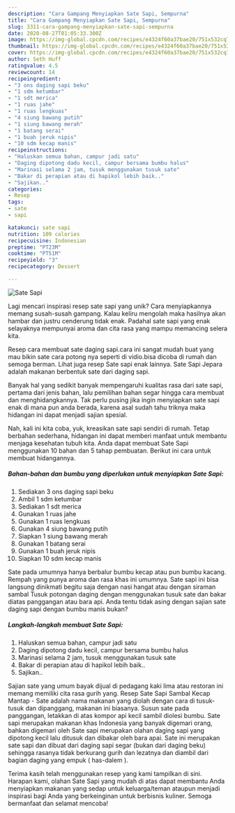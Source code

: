 ```yaml
---
description: "Cara Gampang Menyiapkan Sate Sapi, Sempurna"
title: "Cara Gampang Menyiapkan Sate Sapi, Sempurna"
slug: 3311-cara-gampang-menyiapkan-sate-sapi-sempurna
date: 2020-08-27T01:05:33.300Z
image: https://img-global.cpcdn.com/recipes/e4324f60a37bae20/751x532cq70/sate-sapi-foto-resep-utama.jpg
thumbnail: https://img-global.cpcdn.com/recipes/e4324f60a37bae20/751x532cq70/sate-sapi-foto-resep-utama.jpg
cover: https://img-global.cpcdn.com/recipes/e4324f60a37bae20/751x532cq70/sate-sapi-foto-resep-utama.jpg
author: Seth Huff
ratingvalue: 4.5
reviewcount: 14
recipeingredient:
- "3 ons daging sapi beku"
- "1 sdm ketumbar"
- "1 sdt merica"
- "1 ruas jahe"
- "1 ruas lengkuas"
- "4 siung bawang putih"
- "1 siung bawang merah"
- "1 batang serai"
- "1 buah jeruk nipis"
- "10 sdm kecap manis"
recipeinstructions:
- "Haluskan semua bahan, campur jadi satu"
- "Daging dipotong dadu kecil, campur bersama bumbu halus"
- "Marinasi selama 2 jam, tusuk menggunakan tusuk sate"
- "Bakar di perapian atau di hapikol lebih baik.."
- "Sajikan.."
categories:
- Resep
tags:
- sate
- sapi

katakunci: sate sapi 
nutrition: 109 calories
recipecuisine: Indonesian
preptime: "PT23M"
cooktime: "PT51M"
recipeyield: "3"
recipecategory: Dessert

---
```



![Sate Sapi](https://img-global.cpcdn.com/recipes/e4324f60a37bae20/751x532cq70/sate-sapi-foto-resep-utama.jpg)

Lagi mencari inspirasi resep sate sapi yang unik? Cara menyiapkannya memang susah-susah gampang. Kalau keliru mengolah maka hasilnya akan hambar dan justru cenderung tidak enak. Padahal sate sapi yang enak selayaknya mempunyai aroma dan cita rasa yang mampu memancing selera kita.

Resep cara membuat sate daging sapi.cara ini sangat mudah buat yang mau bikin sate cara potong nya seperti di vidio.bisa dicoba di rumah dan semoga berman. Lihat juga resep Sate sapi enak lainnya. Sate Sapi Jepara adalah makanan berbentuk sate dari daging sapi.

Banyak hal yang sedikit banyak mempengaruhi kualitas rasa dari sate sapi, pertama dari jenis bahan, lalu pemilihan bahan segar hingga cara membuat dan menghidangkannya. Tak perlu pusing jika ingin menyiapkan sate sapi enak di mana pun anda berada, karena asal sudah tahu triknya maka hidangan ini dapat menjadi sajian spesial.


Nah, kali ini kita coba, yuk, kreasikan sate sapi sendiri di rumah. Tetap berbahan sederhana, hidangan ini dapat memberi manfaat untuk membantu menjaga kesehatan tubuh kita. Anda dapat membuat Sate Sapi menggunakan 10 bahan dan 5 tahap pembuatan. Berikut ini cara untuk membuat hidangannya.

<!--inarticleads1-->

##### Bahan-bahan dan bumbu yang diperlukan untuk menyiapkan Sate Sapi:

1. Sediakan 3 ons daging sapi beku
1. Ambil 1 sdm ketumbar
1. Sediakan 1 sdt merica
1. Gunakan 1 ruas jahe
1. Gunakan 1 ruas lengkuas
1. Gunakan 4 siung bawang putih
1. Siapkan 1 siung bawang merah
1. Gunakan 1 batang serai
1. Gunakan 1 buah jeruk nipis
1. Siapkan 10 sdm kecap manis


Sate pada umumnya hanya berbalur bumbu kecap atau pun bumbu kacang. Rempah yang punya aroma dan rasa khas ini umumnya. Sate sapi ini bisa langsung dinikmati begitu saja dengan nasi hangat atau dengan siraman sambal Tusuk potongan daging dengan menggunakan tusuk sate dan bakar diatas panggangan atau bara api. Anda tentu tidak asing dengan sajian sate daging sapi dengan bumbu manis bukan? 

<!--inarticleads2-->

##### Langkah-langkah membuat Sate Sapi:

1. Haluskan semua bahan, campur jadi satu
1. Daging dipotong dadu kecil, campur bersama bumbu halus
1. Marinasi selama 2 jam, tusuk menggunakan tusuk sate
1. Bakar di perapian atau di hapikol lebih baik..
1. Sajikan..


Sajian sate yang umum bayak dijual di pedagang kaki lima atau restoran ini memang memiliki cita rasa gurih yang. Resep Sate Sapi Sambal Kecap Mantap - Sate adalah nama makanan yang diolah dengan cara di tusuk-tusuk dan dipanggang, makanan ini biasanya. Susun sate pada panggangan, letakkan di atas kompor api kecil sambil diolesi bumbu. Sate sapi merupakan makanan khas Indonesia yang banyak digemari orang, bahkan digemari oleh Sate sapi merupakan olahan daging sapi yang dipotong kecil lalu ditusuk dan dibakar oleh bara apai. Sate ini merupakan sate sapi dan dibuat dari daging sapi segar (bukan dari daging beku) sehingga rasanya tidak berkurang gurih dan lezatnya dan diambil dari bagian daging yang empuk ( has-dalem ). 

Terima kasih telah menggunakan resep yang kami tampilkan di sini. Harapan kami, olahan Sate Sapi yang mudah di atas dapat membantu Anda menyiapkan makanan yang sedap untuk keluarga/teman ataupun menjadi inspirasi bagi Anda yang berkeinginan untuk berbisnis kuliner. Semoga bermanfaat dan selamat mencoba!
